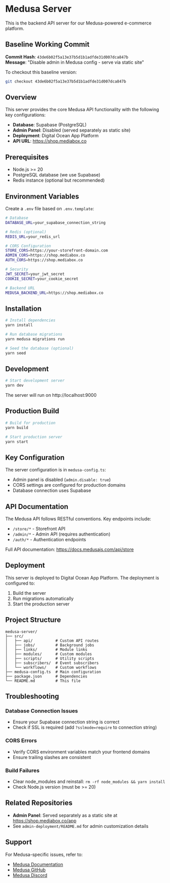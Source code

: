 # Medusa Server

This is the backend API server for our Medusa-powered e-commerce platform.

## Baseline Working Commit

**Commit Hash**: `43de6b02f5a13e37b5d1b1adfde31d007dca847b`  
**Message**: "Disable admin in Medusa config - serve via static site"

To checkout this baseline version:
```bash
git checkout 43de6b02f5a13e37b5d1b1adfde31d007dca847b
```

## Overview

This server provides the core Medusa API functionality with the following key configurations:
- **Database**: Supabase (PostgreSQL)
- **Admin Panel**: Disabled (served separately as static site)
- **Deployment**: Digital Ocean App Platform
- **API URL**: https://shop.mediabox.co

## Prerequisites

- Node.js >= 20
- PostgreSQL database (we use Supabase)
- Redis instance (optional but recommended)

## Environment Variables

Create a `.env` file based on `.env.template`:

```bash
# Database
DATABASE_URL=your_supabase_connection_string

# Redis (optional)
REDIS_URL=your_redis_url

# CORS Configuration
STORE_CORS=https://your-storefront-domain.com
ADMIN_CORS=https://shop.mediabox.co
AUTH_CORS=https://shop.mediabox.co

# Security
JWT_SECRET=your_jwt_secret
COOKIE_SECRET=your_cookie_secret

# Backend URL
MEDUSA_BACKEND_URL=https://shop.mediabox.co
```

## Installation

```bash
# Install dependencies
yarn install

# Run database migrations
yarn medusa migrations run

# Seed the database (optional)
yarn seed
```

## Development

```bash
# Start development server
yarn dev
```

The server will run on http://localhost:9000

## Production Build

```bash
# Build for production
yarn build

# Start production server
yarn start
```

## Key Configuration

The server configuration is in `medusa-config.ts`:
- Admin panel is disabled (`admin.disable: true`)
- CORS settings are configured for production domains
- Database connection uses Supabase

## API Documentation

The Medusa API follows RESTful conventions. Key endpoints include:
- `/store/*` - Storefront API
- `/admin/*` - Admin API (requires authentication)
- `/auth/*` - Authentication endpoints

Full API documentation: https://docs.medusajs.com/api/store

## Deployment

This server is deployed to Digital Ocean App Platform. The deployment is configured to:
1. Build the server
2. Run migrations automatically
3. Start the production server

## Project Structure

```
medusa-server/
├── src/
│   ├── api/          # Custom API routes
│   ├── jobs/         # Background jobs
│   ├── links/        # Module links
│   ├── modules/      # Custom modules
│   ├── scripts/      # Utility scripts
│   ├── subscribers/  # Event subscribers
│   └── workflows/    # Custom workflows
├── medusa-config.ts  # Main configuration
├── package.json      # Dependencies
└── README.md         # This file
```

## Troubleshooting

### Database Connection Issues
- Ensure your Supabase connection string is correct
- Check if SSL is required (add `?sslmode=require` to connection string)

### CORS Errors
- Verify CORS environment variables match your frontend domains
- Ensure trailing slashes are consistent

### Build Failures
- Clear node_modules and reinstall: `rm -rf node_modules && yarn install`
- Check Node.js version (must be >= 20)

## Related Repositories

- **Admin Panel**: Served separately as a static site at https://shop.mediabox.co/app
- See `admin-deployment/README.md` for admin customization details

## Support

For Medusa-specific issues, refer to:
- [Medusa Documentation](https://docs.medusajs.com)
- [Medusa GitHub](https://github.com/medusajs/medusa)
- [Medusa Discord](https://discord.gg/medusajs)
